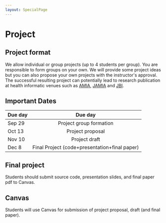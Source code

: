```yaml
---
layout: SpecialPage
---
```

# Project

## Project format

We allow individual or group projects (up to 4 students per group). You are responsible to form groups on your own. We will provide some project ideas but you can also propose your own projects with the instructor's approval. The successful resulting project can potentially lead to research publication at health informatic venues such as [AMIA](https://www.amia.org/amia2017), [JAMIA](http://jamia.oxfordjournals.org/) and [JBI](https://www.journals.elsevier.com/journal-of-biomedical-informatics/).

<!--See **T-Square resource > Project related > project guide.pdf** for detailed requirements.-->

## Important Dates

|Due day     |  Due day|
|---------|:------------------:|
|Sep 29   |Project group formation |
|Oct 13   |Project proposal |
|Nov 10  |Project draft|
|Dec 8 |Final Project (code+presentation+final paper) |

## Final project

Students should submit source code, presentation slides, and final paper pdf to Canvas. 

## Canvas

Students will use Canvas for submission of project proposal, draft (and final paper).

<!--
## Peer Review (optional)

Please use below framework for peer review

```
[Summary]: What is the paper about?

[Strength]
S1
S2
S3
[Weakness]
W1
W2
W3
[Intellectual merit] (what is the novelty of the approach?)

[Broader impact] (how important is the proposed problem?)

[Evaluation] (how comprehensive is their evaluation? how good are their results?) 

```
-->

<!--
# AWS
For homework, lab and project, you may consider using Amazon Web Service(AWS) as the platform. Here is a general instruction about how to setup AWS account.

## Create account
We strongly suggest you to setup a new AWS account using the GT email for this course, or re-use an existing account for this course alone. If you don't have an account yet, you can create an AWS Account by:

1. Sign up for an AWS account by clicking on [this link](https://portal.aws.amazon.com/gp/aws/developer/registration/index.html)
2. Enter your email, billing address and credit card information etc (required to verify your valid identity - your card will not be charged unless your usage exceeds the free usage tiers)
3. You can login to your [AWS Management Console](https://console.aws.amazon.com/console/home) to verify successful sign up.

## Consolidated billing [optional]
With a valid AWS account, we can setup consolidated bill. Consolidated bill will bill your AWS cost to us. But doing so will also merge all your existing credits to use if you have. If you don't want to let that happen you can skip this step or do it later.

1. Submit account information to us via this [google form](https://goo.gl/forms/2AEpxsdFZy2UNCXd2).
2. Wait for email invitation to join consolidated bill.
3. Accept consolidated billing invitation.

We will generate AWS cost report regularly, please refer to the report to see your usage compared to your classmates.

## <span style="color:red">Important</span>
<p style="color:red;font-weight:bold">
No matter you are using your own credit or consolidated billing, check AWS usage frequently to make sure it doens't exceed budget. If we find your AWS cost is unreasonably high(i.e. much higher than median level), we will stop consolidated billing.
</p>
-->
